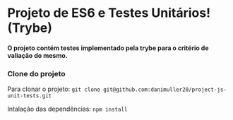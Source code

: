 # Projeto de ES6 e Testes Unitários! (Trybe)

#### O projeto contém testes implementado pela trybe para o critério de valiação do mesmo.

### Clone do projeto

Para clonar o projeto: `git clone git@github.com:danimuller20/project-js-unit-tests.git`

Intalação das dependências: `npm install`
